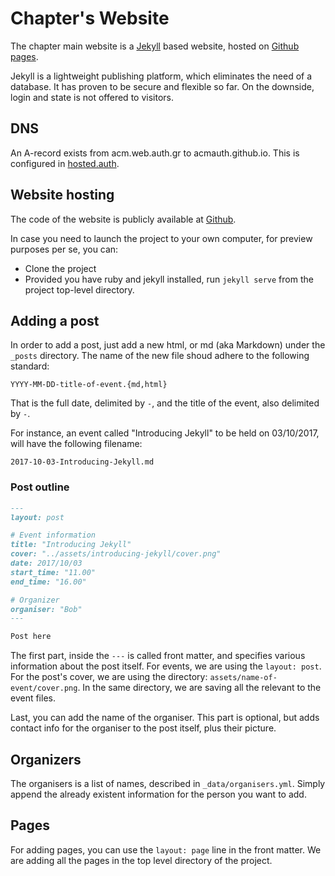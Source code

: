 # Chapter's Website

The chapter main website is a [Jekyll](https://jekyllrb.com/) based website, hosted on [Github pages](https://pages.github.com/).

Jekyll is a lightweight publishing platform, which eliminates the need of a database. It has proven to be secure and flexible so far. On the downside, login and state is not offered to visitors.

## DNS

An A-record exists from acm.web.auth.gr to acmauth.github.io. This is configured in [hosted.auth](https://hosted.auth.gr/).

## Website hosting

The code of the website is publicly available at [Github](https://github.com/acmauth/acmauth.github.io).

In case you need to launch the project to your own computer, for preview purposes per se, you can:

* Clone the project
* Provided you have ruby and jekyll installed, run `jekyll serve` from the project top-level directory.

## Adding a post

In order to add a post, just add a new html, or md (aka Markdown) under the `_posts` directory. The name of the new file shoud adhere to the following standard:

```
YYYY-MM-DD-title-of-event.{md,html}
```

That is the full date, delimited by `-`, and the title of the event, also delimited by `-`.

For instance, an event called "Introducing Jekyll" to be held on 03/10/2017, will have the following filename:

```
2017-10-03-Introducing-Jekyll.md
```

### Post outline

```Markdown
---
layout: post

# Event information
title: "Introducing Jekyll"
cover: "../assets/introducing-jekyll/cover.png"
date: 2017/10/03
start_time: "11.00"
end_time: "16.00"

# Organizer
organiser: "Bob"
---

Post here
```

The first part, inside the `---` is called front matter, and specifies various information about the post itself. For events, we are using the `layout: post`.
For the post's cover, we are using the directory: `assets/name-of-event/cover.png`. In the same directory, we are saving all the relevant to the event files.

Last, you can add the name of the organiser. This part is optional, but adds contact info for the organiser to the post itself, plus their picture.

## Organizers

The organisers is a list of names, described in `_data/organisers.yml`. Simply append the already existent information for the person you want to add.

## Pages

For adding pages, you can use the `layout: page` line in the front matter.
We are adding all the pages in the top level directory of the project.
